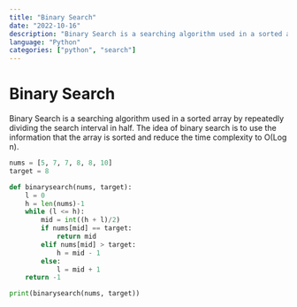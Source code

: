 ```yaml
---
title: "Binary Search"
date: "2022-10-16"
description: "Binary Search is a searching algorithm used in a sorted array by repeatedly dividing the search interval in half"
language: "Python"
categories: ["python", "search"]
---
```


# Binary Search

Binary Search is a searching algorithm used in a sorted array by repeatedly dividing the search interval in half. The idea of binary search is to use the information that the array is sorted and reduce the time complexity to O(Log n).

```python
nums = [5, 7, 7, 8, 8, 10]
target = 8

def binarysearch(nums, target):
    l = 0
    h = len(nums)-1
    while (l <= h):
        mid = int((h + l)/2)
        if nums[mid] == target:
            return mid
        elif nums[mid] > target:
            h = mid - 1
        else:
            l = mid + 1
    return -1

print(binarysearch(nums, target))

```
